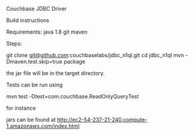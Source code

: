 Couchbase JDBC Driver

Build instructions

Requirements:
java 1.8
git
maven

Steps:

git clone git@github.com:couchbaselabs/jdbc_n1ql.git
cd jdbc_n1ql
mvn -Dmaven.test.skip=true package

the jar file will be in the target directory.

Tests can be run using

mvn test -Dtest=com.couchbase.ReadOnlyQueryTest

for instance

jars can be found at http://ec2-54-237-21-240.compute-1.amazonaws.com/index.html


